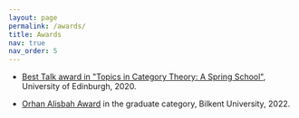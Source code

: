 ```yaml
---
layout: page
permalink: /awards/
title: Awards
nav: true
nav_order: 5
---
```


- [Best Talk award in "Topics in Category Theory: A Spring School"](https://sites.google.com/view/tict2020/participants), University
of Edinburgh, 2020.

- [Orhan Alisbah Award](http://www.fen.bilkent.edu.tr/~cvmath//Alisbah/2022.htm) in the graduate category, Bilkent University, 2022.
